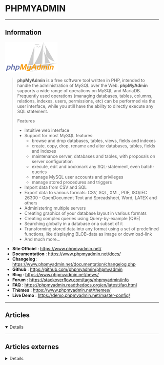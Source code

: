 # PHPMYADMIN
----

## <i class="fa-solid fa-hashtag"></i> Information

![Logo](../../_media/apps/phpmyadmin/phpmyadmin_logo.png ':size=250 :no-zoom')


> <i class="fa-solid fa-quote-left"></i> **phpMyAdmin** is a free software tool written in PHP, intended to handle the administration of MySQL over the Web. **phpMyAdmin** supports a wide range of operations on MySQL and MariaDB. Frequently used operations (managing databases, tables, columns, relations, indexes, users, permissions, etc) can be performed via the user interface, while you still have the ability to directly execute any SQL statement.
> 
> Features
> - Intuitive web interface
> - Support for most MySQL features:
>   - browse and drop databases, tables, views, fields and indexes
>   - create, copy, drop, rename and alter databases, tables, fields and indexes
>   - maintenance server, databases and tables, with proposals on server configuration
>   - execute, edit and bookmark any SQL-statement, even batch-queries
>   - manage MySQL user accounts and privileges
>   - manage stored procedures and triggers
> - Import data from CSV and SQL
> - Export data to various formats: CSV, SQL, XML, PDF, ISO/IEC 26300 - OpenDocument Text and Spreadsheet, Word, LATEX and others
> - Administering multiple servers
> - Creating graphics of your database layout in various formats
> - Creating complex queries using Query-by-example (QBE)
> - Searching globally in a database or a subset of it
> - Transforming stored data into any format using a set of predefined functions, like displaying BLOB-data as image or download-link
> - And much more... <i class="fa-solid fa-quote-left fa-rotate-180"></i>


- <i class="fa-solid fa-globe"></i> **Site Officiel** : https://www.phpmyadmin.net/
- <i class="fa-solid fa-book"></i> **Documentation** : https://www.phpmyadmin.net/docs/
- <i class="fa-solid fa-file-circle-question"></i> **Changelog** : https://www.phpmyadmin.net/documentation/changelog.php
- <i class="fa-brands fa-github"></i> **Github** : https://github.com/phpmyadmin/phpmyadmin
- <i class="fab fa-blogger-b"></i> **Blog** : https://www.phpmyadmin.net/news/
- <i class="fas fa-comments"></i> **Forum** : https://stackoverflow.com/tags/phpmyadmin/info
- <i class="far fa-question-circle"></i> **FAQ** : https://phpmyadmin.readthedocs.org/en/latest/faq.html
- <i class="far fa-calendar-alt"></i> **Thèmes** : https://www.phpmyadmin.net/themes/
- <i class="far fa-calendar-alt"></i> **Live Demo** : https://demo.phpmyadmin.net/master-config/

---

## <i class="fa-regular fa-newspaper"></i> Articles

<details open>

</details>

---

## <i class="fa-solid fa-glasses"></i> Articles externes

<details>

- [[Mémo] Mettre phpMyAdmin à jour en deux commandes](https://www.guillaume-leduc.fr/memo-mettre-phpmyadmin-a-jour-en-deux-commandes.html)
- [Comment installer et sécuriser Secure phpMyAdmin sur Ubuntu 20.04](https://www.digitalocean.com/community/tutorials/how-to-install-and-secure-phpmyadmin-on-ubuntu-20-04-fr)
- [Comment installer PHPMyAdmin avec LAMP sur Ubuntu 20.04](https://www.tech2tech.fr/comment-installer-phpmyadmin-avec-lamp-sur-ubuntu-20-04/)
- [How to Install and Secure phpMyAdmin on Debian 11](https://www.howtoforge.com/how-to-install-and-secure-phpmyadmin-on-debian-11/)
- [How To Install and Secure phpMyAdmin on Debian 9](https://www.digitalocean.com/community/tutorials/how-to-install-and-secure-phpmyadmin-on-debian-9)
- [How To Install and Secure phpMyAdmin on Ubuntu 18.04 LTS](https://www.howtoforge.com/tutorial/ubuntu-apache-phpmyadmin-installation/)
- [How To Install and Secure phpMyAdmin on Ubuntu 18.04](https://www.digitalocean.com/community/tutorials/how-to-install-and-secure-phpmyadmin-on-ubuntu-18-04)
- [How To Install and Secure phpMyAdmin on Ubuntu 20.04](https://www.digitalocean.com/community/tutorials/how-to-install-and-secure-phpmyadmin-on-ubuntu-20-04)
- [How to Install and Secure phpMyAdmin with Apache on CentOS 7](https://linuxize.com/post/how-to-install-and-secure-phpmyadmin-with-apache-on-centos-7/)
- [How to Install and Secure phpMyAdmin with Apache on Debian 9](https://linuxize.com/post/how-to-install-and-secure-phpmyadmin-with-apache-on-debian-9/)
- [How to Install and Secure phpMyAdmin with Apache on Ubuntu 18.04](https://linuxize.com/post/how-to-install-and-secure-phpmyadmin-with-apache-on-ubuntu-18-04/)
- [How to Install and Secure phpMyAdmin with Nginx on a Debian 9 server](https://www.digitalocean.com/community/tutorials/how-to-install-and-secure-phpmyadmin-with-nginx-on-a-debian-9-server)
- [How to Install and Secure phpMyAdmin with Nginx on an Ubuntu 18.04 server](https://www.digitalocean.com/community/tutorials/how-to-install-and-secure-phpmyadmin-with-nginx-on-an-ubuntu-18-04-server)  
- [How To Install and Secure phpMyAdmin with Nginx on an Ubuntu 20.04 Server](https://www.digitalocean.com/community/tutorials/how-to-install-and-secure-phpmyadmin-with-nginx-on-an-ubuntu-20-04-server)
- [How To Install and Secure phpMyAdmin with Nginx on Ubuntu 16.04](https://www.digitalocean.com/community/tutorials/how-to-install-and-secure-phpmyadmin-with-nginx-on-ubuntu-16-04)
- [How To Install phpMyAdmin From Source on Debian 10](https://www.digitalocean.com/community/tutorials/how-to-install-phpmyadmin-from-source-debian-10)
- [How to Install phpMyAdmin on CentOS 7](https://www.rosehosting.com/blog/how-to-install-phpmyadmin-on-centos-7/)
- [How to Install phpMyAdmin on Rocky Linux 8](https://linoxide.com/how-to-install-phpmyadmin-on-rocky-linux-8/)
- [How to Install phpMyAdmin on Rocky Linux](https://www.howtoforge.com/how-to-install-phpmyadmin-on-rocky-linux/)
- [How to Install phpMyAdmin on Ubuntu 18.04](https://www.rosehosting.com/blog/how-to-install-phpmyadmin-on-ubuntu-18-04/) 
- [How to Install phpMyAdmin on Ubuntu 20.04](https://www.rosehosting.com/blog/how-to-install-phpmyadmin-on-ubuntu-20-04/)
- [How to Install PhpMyAdmin with LAMP on Ubuntu 18.04](https://linoxide.com/linux-how-to/install-phpmyadmin-lamp-ubuntu/)
- [How to Install phpMyAdmin with Nginx and Let's Encrypt SSL on Ubuntu 20.04 LTS](https://www.howtoforge.com/how-to-install-phpmyadmin-with-nginx-on-ubuntu-2004-lts/)
- [How to Install phpMyAdmin with Nginx on CentOS 7](https://linuxize.com/post/how-to-install-phpmyadmin-with-nginx-on-centos-7/)
- [How to Install phpMyAdmin with Nginx on Ubuntu 18.04 LTS](https://www.howtoforge.com/how-to-install-phpmyadmin-with-nginx-on-ubuntu-1804/)
- [How to Install phpMyAdmin with Nginx on Ubuntu 18.04](https://linuxize.com/post/how-to-install-phpmyadmin-with-nginx-on-ubuntu-18-04/)
- [Install and Secure phpMyAdmin on CentOS 8](https://www.howtoforge.com/install-and-secure-phpmyadmin-on-centos-8/)
- [Install phpMyAdmin 5 on CentOS 8](https://linuxhint.com/install_phpmyadmin_centos8/)
- [Install phpMyAdmin With LAMP Stack On Ubuntu 18.04 LTS](https://www.ostechnix.com/install-phpmyadmin-with-lamp-stack-on-ubuntu-18-04-lts/)
- [Install phpMyAdmin With LAMP Stack On Ubuntu 20.04 LTS](https://www.ostechnix.com/install-phpmyadmin-with-lamp-stack-on-ubuntu-20-04-lts/)
- [Install phpMyAdmin With LEMP Stack On Ubuntu 20.04 LTS](https://www.ostechnix.com/install-phpmyadmin-with-lemp-stack-on-ubuntu-20-04-lts/)
- [Installing phpMyAdmin on Debian 10](https://linuxhint.com/install_phpmyadmin_debian_10/)
- [Quelles méthodes pour protéger un accès PHPMyAdmin ?](https://blog.seboss666.info/2018/12/quelles-methodes-pour-proteger-un-acces-phpmyadmin/)
- [Sécuriser son serveur : phpMyAdmin](https://www.guillaume-leduc.fr/4-securiser-son-serveur-phpmyadmin.html)

</details>
